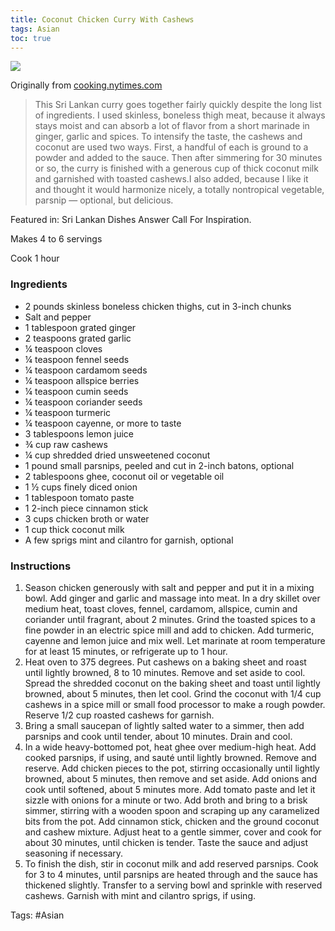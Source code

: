 ```yaml
---
title: Coconut Chicken Curry With Cashews
tags: Asian
toc: true
---
```

![](https://s3.us-east-1.amazonaws.com/asset-02.onetsp.net/ugc/6/bn/9hnxlg-tw5x-dp5-1.jpg)

Originally from [cooking.nytimes.com](http://cooking.nytimes.com/recipes/1014468-coconut-chicken-curry-with-cashews)

> This Sri Lankan curry goes together fairly quickly despite the long list of ingredients. I used skinless, boneless thigh meat, because it always stays moist and can absorb a lot of flavor from a short marinade in ginger, garlic and spices. To intensify the taste, the cashews and coconut are used two ways. First, a handful of each is ground to a powder and added to the sauce. Then after simmering for 30 minutes or so, the curry is finished with a generous cup of thick coconut milk and garnished with toasted cashews.I also added, because I like it and thought it would harmonize nicely, a totally nontropical vegetable, parsnip — optional, but delicious.

Featured in: Sri Lankan Dishes Answer Call For Inspiration.

Makes 4 to 6 servings

Cook 1 hour

### Ingredients

*   2 pounds skinless boneless chicken thighs, cut in 3-inch chunks
*   Salt and pepper
*   1 tablespoon grated ginger
*   2 teaspoons grated garlic
*   ¼ teaspoon cloves
*   ¼ teaspoon fennel seeds
*   ¼ teaspoon cardamom seeds
*   ¼ teaspoon allspice berries
*   ¼ teaspoon cumin seeds
*   ¼ teaspoon coriander seeds
*   ¼ teaspoon turmeric
*   ¼ teaspoon cayenne, or more to taste
*   3 tablespoons lemon juice
*   ¾ cup raw cashews
*   ¼ cup shredded dried unsweetened coconut
*   1 pound small parsnips, peeled and cut in 2-inch batons, optional
*   2 tablespoons ghee, coconut oil or vegetable oil
*   1 ½ cups finely diced onion
*   1 tablespoon tomato paste
*   1 2-inch piece cinnamon stick
*   3 cups chicken broth or water
*   1 cup thick coconut milk
*   A few sprigs mint and cilantro for garnish, optional

### Instructions

1.  Season chicken generously with salt and pepper and put it in a mixing bowl. Add ginger and garlic and massage into meat. In a dry skillet over medium heat, toast cloves, fennel, cardamom, allspice, cumin and coriander until fragrant, about 2 minutes. Grind the toasted spices to a fine powder in an electric spice mill and add to chicken. Add turmeric, cayenne and lemon juice and mix well. Let marinate at room temperature for at least 15 minutes, or refrigerate up to 1 hour.
2.  Heat oven to 375 degrees. Put cashews on a baking sheet and roast until lightly browned, 8 to 10 minutes. Remove and set aside to cool. Spread the shredded coconut on the baking sheet and toast until lightly browned, about 5 minutes, then let cool. Grind the coconut with 1/4 cup cashews in a spice mill or small food processor to make a rough powder. Reserve 1/2 cup roasted cashews for garnish.
3.  Bring a small saucepan of lightly salted water to a simmer, then add parsnips and cook until tender, about 10 minutes. Drain and cool.
4.  In a wide heavy-bottomed pot, heat ghee over medium-high heat. Add cooked parsnips, if using, and sauté until lightly browned. Remove and reserve. Add chicken pieces to the pot, stirring occasionally until lightly browned, about 5 minutes, then remove and set aside. Add onions and cook until softened, about 5 minutes more. Add tomato paste and let it sizzle with onions for a minute or two. Add broth and bring to a brisk simmer, stirring with a wooden spoon and scraping up any caramelized bits from the pot. Add cinnamon stick, chicken and the ground coconut and cashew mixture. Adjust heat to a gentle simmer, cover and cook for about 30 minutes, until chicken is tender. Taste the sauce and adjust seasoning if necessary.
5.  To finish the dish, stir in coconut milk and add reserved parsnips. Cook for 3 to 4 minutes, until parsnips are heated through and the sauce has thickened slightly. Transfer to a serving bowl and sprinkle with reserved cashews. Garnish with mint and cilantro sprigs, if using.

Tags: #Asian 
